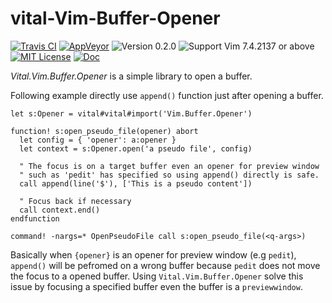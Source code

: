 vital-Vim-Buffer-Opener
==============================================================================
[![Travis CI](https://img.shields.io/travis/lambdalisue/vital-Vim-Buffer-Opener/master.svg?style=flat-square&label=Travis%20CI)](https://travis-ci.org/lambdalisue/vital-Vim-Buffer-Opener)
[![AppVeyor](https://img.shields.io/appveyor/ci/lambdalisue/vital-Vim-Buffer-Opener/master.svg?style=flat-square&label=AppVeyor)](https://ci.appveyor.com/project/lambdalisue/vital-Vim-Buffer-Opener/branch/master)
![Version 0.2.0](https://img.shields.io/badge/version-0.2.0-yellow.svg?style=flat-square)
![Support Vim 7.4.2137 or above](https://img.shields.io/badge/support-Vim%207.4.2137%20or%20above-yellowgreen.svg?style=flat-square)
[![MIT License](https://img.shields.io/badge/license-MIT-blue.svg?style=flat-square)](LICENSE)
[![Doc](https://img.shields.io/badge/doc-%3Ah%20Vital.Vim.Buffer.Opener-orange.svg?style=flat-square)](doc/Vital/Vim/Buffer/Opener.txt)

*Vital.Vim.Buffer.Opener* is a simple library to open a buffer.

Following example directly use `append()` function just after opening a buffer.

```vim
let s:Opener = vital#vital#import('Vim.Buffer.Opener')

function! s:open_pseudo_file(opener) abort
  let config = { 'opener': a:opener }
  let context = s:Opener.open('a pseudo file', config)

  " The focus is on a target buffer even an opener for preview window
  " such as 'pedit' has specified so using append() directly is safe.
  call append(line('$'), ['This is a pseudo content'])

  " Focus back if necessary
  call context.end()
endfunction

command! -nargs=* OpenPseudoFile call s:open_pseudo_file(<q-args>)
```

Basically when `{opener}` is an opener for preview window (e.g `pedit`), `append()` will be pefromed on a wrong buffer because `pedit` does not move the focus to a opened buffer.
Using `Vital.Vim.Buffer.Opener` solve this issue by focusing a specified buffer even the buffer is a `previewwindow`.

